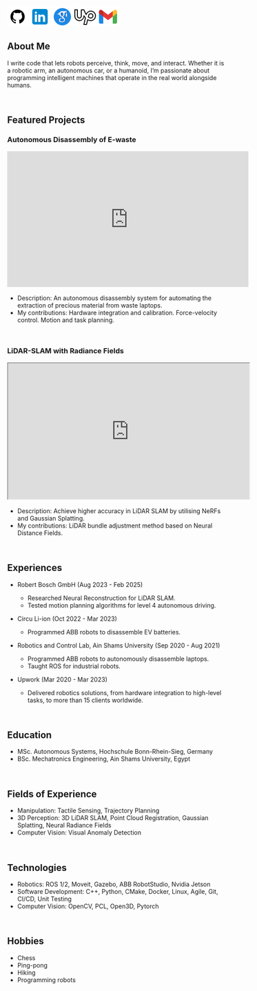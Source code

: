 [![Github](icons/github.png)](https://github.com/AbdElRahmanFarhan) [![Linkedin](icons/linkedin.png)](https://www.linkedin.com/in/abdelrahman-farhan-34916814a/) [![scholar](icons/scholar.png)](https://scholar.google.com/citations?hl=en&user=SLBDzBsAAAAJ) [![Github](icons/upwork.png)](https://www.upwork.com/freelancers/~0132b997a49fc109e7) [![Email](icons/email.png)](mailto:abdelrahman.farhan1996@gmail.com) 

## About Me
I write code that lets robots perceive, think, move, and interact. Whether it is a robotic arm, an autonomous car, or a humanoid, I’m passionate about programming intelligent machines that operate in the real world alongside humans.


&nbsp;


## Featured Projects

### Autonomous Disassembly of E-waste

<!--
<iframe width="560" height="315" src="https://www.youtube.com/embed/DrsZcyIvMZc" 
title="E-waste" frameborder="0" allow="accelerometer; autoplay; clipboard-write; encrypted-media; gyroscope; picture-in-picture" 
allowfullscreen></iframe>
-->

<iframe width="560" height="315" src="https://www.youtube.com/embed/62MTDgTppc8" 
title="E-waste" frameborder="0" allow="accelerometer; autoplay; clipboard-write; encrypted-media; gyroscope; picture-in-picture" 
allowfullscreen></iframe>

* Description: An autonomous disassembly system for automating the extraction of precious material from waste laptops.  
* My contributions: Hardware integration and calibration. Force-velocity control. Motion and task planning.


&nbsp;

### LiDAR-SLAM with Radiance Fields
<iframe src="https://drive.google.com/file/d/1eoNPhTmsV6DeehVJ_K99gvGUSCbHaalJ/preview" width="560" height="315" allow="autoplay"></iframe>

* Description: Achieve higher accuracy in LiDAR SLAM by utilising NeRFs and Gaussian Splatting.
* My contributions: LiDAR bundle adjustment method based on Neural Distance Fields.


<!--
### Visual Anomaly Detection for Industrial Inspection
<iframe src="https://drive.google.com/file/d/18piHPMOHiVuw4_q67KtvMg55_synpeVa/preview" width="560" height="315" allow="autoplay"></iframe>
-->

&nbsp;


## Experiences
* Robert Bosch GmbH (Aug 2023 - Feb 2025) 
  * Researched Neural Reconstruction for LiDAR SLAM.
  * Tested motion planning algorithms for level 4 autonomous driving.
    
* Circu Li-ion (Oct 2022 - Mar 2023) 
  * Programmed ABB robots to disassemble EV batteries.

    
* Robotics and Control Lab, Ain Shams University (Sep 2020 - Aug 2021) 
  * Programmed ABB robots to autonomously disassemble laptops.
  * Taught ROS for industrial robots.
    
* Upwork (Mar 2020 - Mar 2023) 
  * Delivered robotics solutions, from hardware integration to high-level tasks, to more than 15 clients worldwide.

&nbsp;

## Education
* MSc. Autonomous Systems, Hochschule Bonn-Rhein-Sieg, Germany
* BSc. Mechatronics Engineering, Ain Shams University, Egypt

&nbsp;


## Fields of Experience
* Manipulation: Tactile Sensing, Trajectory Planning
* 3D Perception: 3D LiDAR SLAM, Point Cloud Registration, Gaussian Splatting, Neural Radiance Fields
* Computer Vision: Visual Anomaly Detection

&nbsp;

## Technologies
* Robotics: ROS 1/2, Moveit, Gazebo, ABB RobotStudio, Nvidia Jetson
* Software Development: C++, Python, CMake, Docker, Linux, Agile, Git, CI/CD, Unit Testing
* Computer Vision: OpenCV, PCL, Open3D, Pytorch

  
&nbsp;

## Hobbies
* Chess
* Ping-pong
* Hiking
* Programming robots
